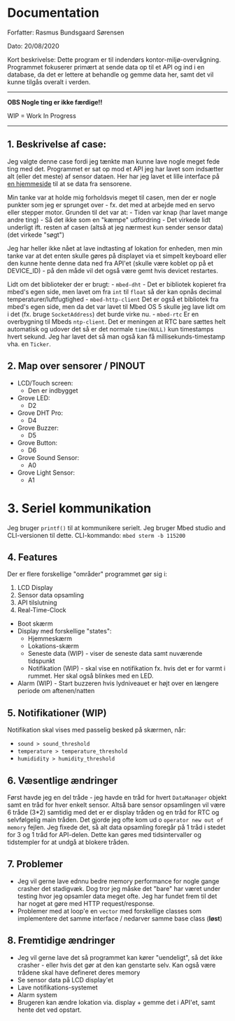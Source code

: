 # Documentation

Forfatter: Rasmus Bundsgaard Sørensen

Dato: 20/08/2020

Kort beskrivelse: Dette program er til indendørs kontor-miljø-overvågning. Programmet fokuserer primært at sende data op til et API og ind i en database, da det er lettere at behandle og gemme data her, samt det vil kunne tilgås overalt i verden.

---
**OBS Nogle ting er ikke færdige!!**

WIP = Work In Progress

---

## 1. Beskrivelse af case:

Jeg valgte denne case fordi jeg tænkte man kunne lave nogle meget fede ting med det. Programmet er sat op mod et API jeg har lavet som indsætter alt (eller det meste) af sensor dataen. Her har jeg lavet et lille interface på [en hjemmeside](http://ec2-api.rasmusbundsgaard.dk/) til at se data fra sensorene.

Min tanke var at holde mig forholdsvis meget til casen, men der er nogle punkter som jeg er sprunget over - fx. det med at arbejde med en servo eller stepper motor. Grunden til det var at:
    - Tiden var knap (har lavet mange andre ting)
    - Så det ikke som en "kæmpe" udfordring
    - Det virkede lidt underligt ift. resten af casen (altså at jeg nærmest kun sender sensor data) (det virkede "søgt")


Jeg har heller ikke nået at lave indtasting af lokation for enheden, men min tanke var at det enten skulle gøres på displayet via et simpelt keyboard eller den kunne hente denne data ned fra API'et (skulle være koblet op på et DEVICE_ID) - på den måde vil det også være gemt hvis devicet restartes.

Lidt om det biblioteker der er brugt:
    - `mbed-dht` - Det er bibliotek kopieret fra mbed's egen side, men lavet om fra `int` til `float` så der kan opnås decimal temperaturer/luftfugtighed
    - `mbed-http-client` Det er også et bibliotek fra mbed's egen side, men da det var lavet til Mbed OS 5 skulle jeg lave lidt om i det (fx. bruge `SocketAddress`) det burde virke nu.
    - `mbed-rtc` Er en overbygning til Mbeds `ntp-client`. Det er meningen at RTC bare sættes helt automatisk og udover det så er det normale `time(NULL)` kun timestamps hvert sekund. Jeg har lavet det så man også kan få millisekunds-timestamp vha. en `Ticker`.

## 2. Map over sensorer / PINOUT

- LCD/Touch screen:
   - Den er indbygget
- Grove LED:
   - D2
- Grove DHT Pro:
   - D4
- Grove Buzzer:
   - D5
- Grove Button:
   - D6
- Grove Sound Sensor:
   - A0
- Grove Light Sensor:
   - A1

# 3. Seriel kommunikation

Jeg bruger `printf()` til at kommunikere serielt. Jeg bruger Mbed studio and CLI-versionen til dette. CLI-kommando: `mbed sterm -b 115200`

## 4. Features

Der er flere forskellige "områder" programmet gør sig i:
1) LCD Display 
2) Sensor data opsamling 
3) API tilslutning
4) Real-Time-Clock

- Boot skærm 
- Display med forskellige "states":
    - Hjemmeskærm
    - Lokations-skærm
    - Seneste data (WIP) - viser de seneste data samt nuværende tidspunkt
    - Notifikation (WIP) - skal vise en notifikation fx. hvis det er for varmt i rummet. Her skal også blinkes med en LED.
- Alarm (WIP) - Start buzzeren hvis lydniveauet er højt over en længere periode om aftenen/natten 

## 5. Notifikationer (WIP)

Notifikation skal vises med passelig besked på skærmen, når:

- `sound > sound_threshold`
- `temperature > temperature_threshold`
- `humididity > humidity_threshold`

## 6. Væsentlige ændringer

Først havde jeg en del tråde - jeg havde en tråd for hvert `DataManager` objekt samt en tråd for hver enkelt sensor. Altså bare sensor opsamlingen vil være 6 tråde (3*2) samtidig med det er er display tråden og en tråd for RTC og selvfølgelig main tråden. Det gjorde jeg ofte kom ud o `operator new out of memory` fejlen. Jeg fixede det, så alt data opsamling foregår på 1 tråd i stedet for 3 og 1 tråd for API-delen. Dette kan gøres med tidsintervaller og tidstempler for at undgå at blokere tråden. 

## 7. Problemer

- Jeg vil gerne lave ednnu bedre memory performance for nogle gange crasher det stadigvæk. Dog tror jeg måske det "bare" har været under testing hvor jeg opsamler data meget ofte. Jeg har fundet frem til det har noget at gøre med HTTP request/response.
- Problemer med at loop'e en `vector` med forskellige classes som implementere det samme interface / nedarver samme base class (**løst**)


## 8. Fremtidige ændringer

- Jeg vil gerne lave det så programmet kan kører "uendeligt", så det ikke crasher - eller hvis det gør at den kan genstarte selv. Kan også være trådene skal have defineret deres memory
- Se sensor data på LCD display'et
- Lave notifikations-systemet
- Alarm system
- Brugeren kan ændre lokation via. display + gemme det i API'et, samt hente det ved opstart.
